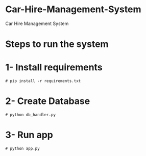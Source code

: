# Car-Hire-Management-System
Car Hire Management System
# Steps to run the system
  # 1- Install requirements
    # pip install -r requirements.txt
  # 2- Create Database
    # python db_handler.py
  # 3- Run app
    # python app.py
    
